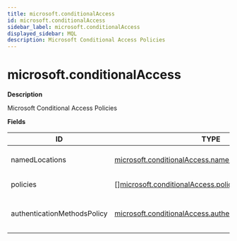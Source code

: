 ```yaml
---
title: microsoft.conditionalAccess
id: microsoft.conditionalAccess
sidebar_label: microsoft.conditionalAccess
displayed_sidebar: MQL
description: Microsoft Conditional Access Policies
---
```


# microsoft.conditionalAccess

**Description**

Microsoft Conditional Access Policies

**Fields**

| ID                          | TYPE                                                                                                                  | DESCRIPTION                               |
| --------------------------- | --------------------------------------------------------------------------------------------------------------------- | ----------------------------------------- |
| namedLocations              | [microsoft.conditionalAccess.namedLocations](microsoft.conditionalaccess.namedlocations.md)                           | Named locations container                 |
| policies                    | &#91;&#93;[microsoft.conditionalAccess.policy](microsoft.conditionalaccess.policy.md)                                 | Policies collection                       |
| authenticationMethodsPolicy | [microsoft.conditionalAccess.authenticationMethodsPolicy](microsoft.conditionalaccess.authenticationmethodspolicy.md) | Tenant-wide authentication methods policy |
